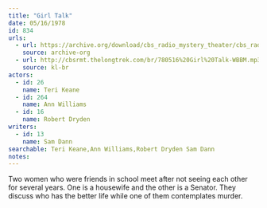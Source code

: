 ```yaml
---
title: "Girl Talk"
date: 05/16/1978
id: 834
urls: 
  - url: https://archive.org/download/cbs_radio_mystery_theater/cbs_radio_mystery_theater-0801-0850.zip/cbs_radio_mystery_theater-0801-0850%2Fcbsrmt_0834_girl_talk.mp3
    source: archive-org
  - url: http://cbsrmt.thelongtrek.com/br/780516%20Girl%20Talk-WBBM.mp3
    source: kl-br
actors:  
  - id: 26
    name: Teri Keane  
  - id: 264
    name: Ann Williams  
  - id: 16
    name: Robert Dryden
writers:  
  - id: 13
    name: Sam Dann
searchable: Teri Keane,Ann Williams,Robert Dryden Sam Dann
notes:  
---
```

Two women who were friends in school meet after not seeing each other for several years. One is a housewife and the other is a Senator. They discuss who has the better life while one of them contemplates murder.